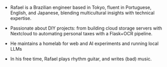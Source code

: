 
- Rafael is a Brazilian engineer based in Tokyo, fluent in Portuguese, English, and Japanese, blending multicultural insights with technical expertise.

- Passionate about DIY projects: from building cloud storage servers with Nextcloud to automating personal taxes with a Flask+OCR pipeline.

- He maintains a homelab for web and AI experiments and  running local LLMs 

- In his free time, Rafael plays rhythm guitar, and writes (bad) music.
